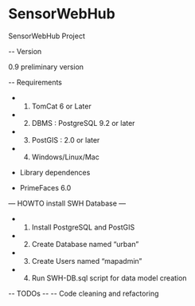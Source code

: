# SensorWebHub
SensorWebHub Project

-- Version

0.9 preliminary version


-- Requirements

- 1) TomCat 6 or Later
- 2) DBMS : PostgreSQL 9.2 or later
- 3) PostGIS : 2.0 or later
- 4) Windows/Linux/Mac

- Library dependences

- PrimeFaces 6.0


— HOWTO install SWH Database
—
- 1) Install PostgreSQL and PostGIS
- 2) Create Database named “urban”
- 3) Create Users named “mapadmin”
- 4) Run SWH-DB.sql script for data model creation



-- TODOs --
-- Code cleaning and refactoring
